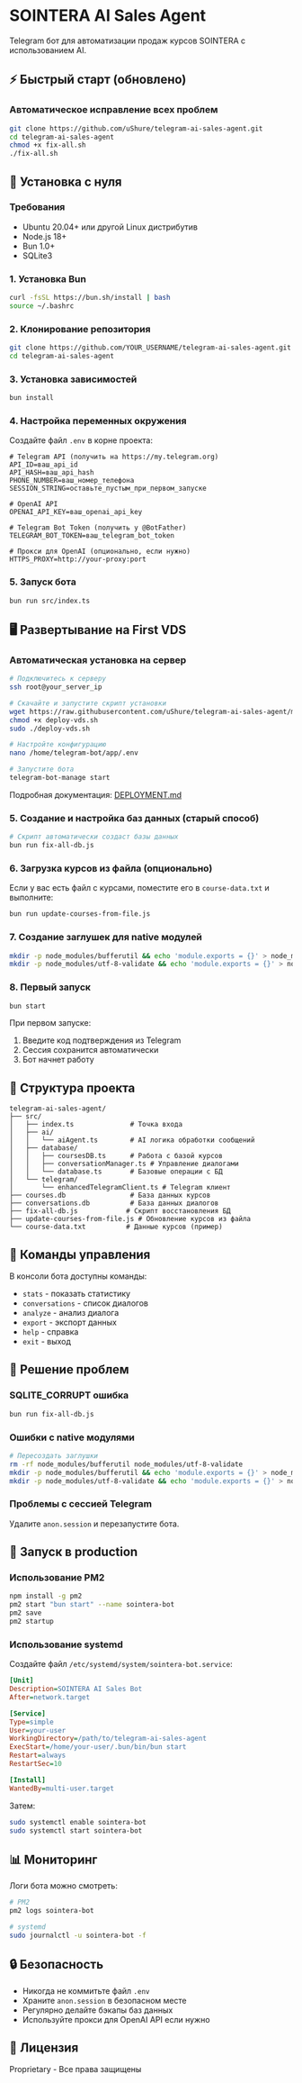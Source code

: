# SOINTERA AI Sales Agent

Telegram бот для автоматизации продаж курсов SOINTERA с использованием AI.

## ⚡ Быстрый старт (обновлено)

### Автоматическое исправление всех проблем
```bash
git clone https://github.com/uShure/telegram-ai-sales-agent.git
cd telegram-ai-sales-agent
chmod +x fix-all.sh
./fix-all.sh
```

## 🚀 Установка с нуля

### Требования
- Ubuntu 20.04+ или другой Linux дистрибутив
- Node.js 18+
- Bun 1.0+
- SQLite3

### 1. Установка Bun
```bash
curl -fsSL https://bun.sh/install | bash
source ~/.bashrc
```

### 2. Клонирование репозитория
```bash
git clone https://github.com/YOUR_USERNAME/telegram-ai-sales-agent.git
cd telegram-ai-sales-agent
```

### 3. Установка зависимостей
```bash
bun install
```

### 4. Настройка переменных окружения
Создайте файл `.env` в корне проекта:
```env
# Telegram API (получить на https://my.telegram.org)
API_ID=ваш_api_id
API_HASH=ваш_api_hash
PHONE_NUMBER=ваш_номер_телефона
SESSION_STRING=оставьте_пустым_при_первом_запуске

# OpenAI API
OPENAI_API_KEY=ваш_openai_api_key

# Telegram Bot Token (получить у @BotFather)
TELEGRAM_BOT_TOKEN=ваш_telegram_bot_token

# Прокси для OpenAI (опционально, если нужно)
HTTPS_PROXY=http://your-proxy:port
```

### 5. Запуск бота
```bash
bun run src/index.ts
```

## 🖥️ Развертывание на First VDS

### Автоматическая установка на сервер
```bash
# Подключитесь к серверу
ssh root@your_server_ip

# Скачайте и запустите скрипт установки
wget https://raw.githubusercontent.com/uShure/telegram-ai-sales-agent/main/deploy-vds.sh
chmod +x deploy-vds.sh
sudo ./deploy-vds.sh

# Настройте конфигурацию
nano /home/telegram-bot/app/.env

# Запустите бота
telegram-bot-manage start
```

Подробная документация: [DEPLOYMENT.md](DEPLOYMENT.md)

### 5. Создание и настройка баз данных (старый способ)
```bash
# Скрипт автоматически создаст базы данных
bun run fix-all-db.js
```

### 6. Загрузка курсов из файла (опционально)
Если у вас есть файл с курсами, поместите его в `course-data.txt` и выполните:
```bash
bun run update-courses-from-file.js
```

### 7. Создание заглушек для native модулей
```bash
mkdir -p node_modules/bufferutil && echo 'module.exports = {}' > node_modules/bufferutil/index.js
mkdir -p node_modules/utf-8-validate && echo 'module.exports = {}' > node_modules/utf-8-validate/index.js
```

### 8. Первый запуск
```bash
bun start
```

При первом запуске:
1. Введите код подтверждения из Telegram
2. Сессия сохранится автоматически
3. Бот начнет работу

## 📁 Структура проекта
```
telegram-ai-sales-agent/
├── src/
│   ├── index.ts              # Точка входа
│   ├── ai/
│   │   └── aiAgent.ts        # AI логика обработки сообщений
│   ├── database/
│   │   ├── coursesDB.ts      # Работа с базой курсов
│   │   ├── conversationManager.ts # Управление диалогами
│   │   └── database.ts       # Базовые операции с БД
│   └── telegram/
│       └── enhancedTelegramClient.ts # Telegram клиент
├── courses.db                # База данных курсов
├── conversations.db          # База данных диалогов
├── fix-all-db.js            # Скрипт восстановления БД
├── update-courses-from-file.js # Обновление курсов из файла
└── course-data.txt          # Данные курсов (пример)
```

## 🔧 Команды управления
В консоли бота доступны команды:
- `stats` - показать статистику
- `conversations` - список диалогов
- `analyze` - анализ диалога
- `export` - экспорт данных
- `help` - справка
- `exit` - выход

## 🐛 Решение проблем

### SQLITE_CORRUPT ошибка
```bash
bun run fix-all-db.js
```

### Ошибки с native модулями
```bash
# Пересоздать заглушки
rm -rf node_modules/bufferutil node_modules/utf-8-validate
mkdir -p node_modules/bufferutil && echo 'module.exports = {}' > node_modules/bufferutil/index.js
mkdir -p node_modules/utf-8-validate && echo 'module.exports = {}' > node_modules/utf-8-validate/index.js
```

### Проблемы с сессией Telegram
Удалите `anon.session` и перезапустите бота.

## 🚀 Запуск в production

### Использование PM2
```bash
npm install -g pm2
pm2 start "bun start" --name sointera-bot
pm2 save
pm2 startup
```

### Использование systemd
Создайте файл `/etc/systemd/system/sointera-bot.service`:
```ini
[Unit]
Description=SOINTERA AI Sales Bot
After=network.target

[Service]
Type=simple
User=your-user
WorkingDirectory=/path/to/telegram-ai-sales-agent
ExecStart=/home/your-user/.bun/bin/bun start
Restart=always
RestartSec=10

[Install]
WantedBy=multi-user.target
```

Затем:
```bash
sudo systemctl enable sointera-bot
sudo systemctl start sointera-bot
```

## 📊 Мониторинг
Логи бота можно смотреть:
```bash
# PM2
pm2 logs sointera-bot

# systemd
sudo journalctl -u sointera-bot -f
```

## 🔒 Безопасность
- Никогда не коммитьте файл `.env`
- Храните `anon.session` в безопасном месте
- Регулярно делайте бэкапы баз данных
- Используйте прокси для OpenAI API если нужно

## 📝 Лицензия
Proprietary - Все права защищены
